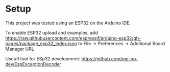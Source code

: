 # Setup
This project was tested using an ESP32 on the Arduino IDE.   

To enable ESP32 upload and examples, add https://raw.githubusercontent.com/espressif/arduino-esp32/gh-pages/package_esp32_index.json to File -> Preferences -> Additional Board Manager URL  

Useufl tool for ESp32 development: https://github.com/me-no-dev/EspExceptionDecoder

